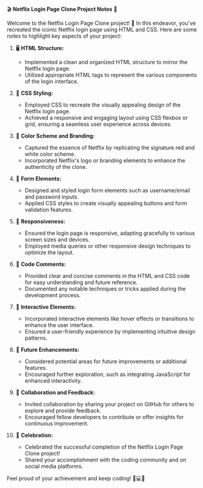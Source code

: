🎬 **Netflix Login Page Clone Project Notes** 🍿

Welcome to the Netflix Login Page Clone project! 🚀 In this endeavor, you've recreated the iconic Netflix login page using HTML and CSS. Here are some notes to highlight key aspects of your project:

1. 🖥️ **HTML Structure:**
   - Implemented a clean and organized HTML structure to mirror the Netflix login page.
   - Utilized appropriate HTML tags to represent the various components of the login interface.

2. 🎨 **CSS Styling:**
   - Employed CSS to recreate the visually appealing design of the Netflix login page.
   - Achieved a responsive and engaging layout using CSS flexbox or grid, ensuring a seamless user experience across devices.

3. 🌈 **Color Scheme and Branding:**
   - Captured the essence of Netflix by replicating the signature red and white color scheme.
   - Incorporated Netflix's logo or branding elements to enhance the authenticity of the clone.

4. 🔑 **Form Elements:**
   - Designed and styled login form elements such as username/email and password inputs.
   - Applied CSS styles to create visually appealing buttons and form validation features.

5. 📱 **Responsiveness:**
   - Ensured the login page is responsive, adapting gracefully to various screen sizes and devices.
   - Employed media queries or other responsive design techniques to optimize the layout.

6. 🧐 **Code Comments:**
   - Provided clear and concise comments in the HTML and CSS code for easy understanding and future reference.
   - Documented any notable techniques or tricks applied during the development process.

7. 🔄 **Interactive Elements:**
   - Incorporated interactive elements like hover effects or transitions to enhance the user interface.
   - Ensured a user-friendly experience by implementing intuitive design patterns.

8. 🚧 **Future Enhancements:**
   - Considered potential areas for future improvements or additional features.
   - Encouraged further exploration, such as integrating JavaScript for enhanced interactivity.

9. 🤝 **Collaboration and Feedback:**
   - Invited collaboration by sharing your project on GitHub for others to explore and provide feedback.
   - Encouraged fellow developers to contribute or offer insights for continuous improvement.

10. 🎉 **Celebration:**
    - Celebrated the successful completion of the Netflix Login Page Clone project!
    - Shared your accomplishment with the coding community and on social media platforms.

Feel proud of your achievement and keep coding! 🚧💻✨
